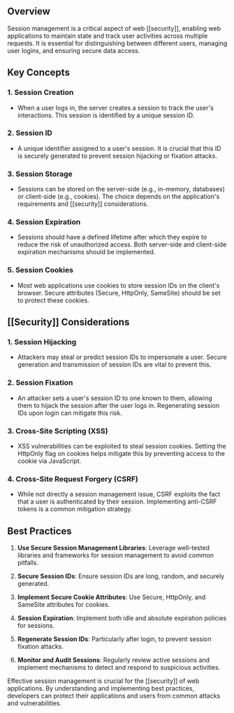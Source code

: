 ## Overview
Session management is a critical aspect of web [[security]], enabling web applications to maintain state and track user activities across multiple requests. It is essential for distinguishing between different users, managing user logins, and ensuring secure data access.

## Key Concepts

### 1. **Session Creation**
- When a user logs in, the server creates a session to track the user's interactions. This session is identified by a unique session ID.

### 2. **Session ID**
- A unique identifier assigned to a user's session. It is crucial that this ID is securely generated to prevent session hijacking or fixation attacks.

### 3. **Session Storage**
- Sessions can be stored on the server-side (e.g., in-memory, databases) or client-side (e.g., cookies). The choice depends on the application's requirements and [[security]] considerations.

### 4. **Session Expiration**
- Sessions should have a defined lifetime after which they expire to reduce the risk of unauthorized access. Both server-side and client-side expiration mechanisms should be implemented.

### 5. **Session Cookies**
- Most web applications use cookies to store session IDs on the client's browser. Secure attributes (Secure, HttpOnly, SameSite) should be set to protect these cookies.

## [[Security]] Considerations

### 1. **Session Hijacking**
- Attackers may steal or predict session IDs to impersonate a user. Secure generation and transmission of session IDs are vital to prevent this.

### 2. **Session Fixation**
- An attacker sets a user's session ID to one known to them, allowing them to hijack the session after the user logs in. Regenerating session IDs upon login can mitigate this risk.

### 3. **Cross-Site Scripting (XSS)**
- XSS vulnerabilities can be exploited to steal session cookies. Setting the HttpOnly flag on cookies helps mitigate this by preventing access to the cookie via JavaScript.

### 4. **Cross-Site Request Forgery (CSRF)**
- While not directly a session management issue, CSRF exploits the fact that a user is authenticated by their session. Implementing anti-CSRF tokens is a common mitigation strategy.

## Best Practices

1. **Use Secure Session Management Libraries**: Leverage well-tested libraries and frameworks for session management to avoid common pitfalls.

2. **Secure Session IDs**: Ensure session IDs are long, random, and securely generated.

3. **Implement Secure Cookie Attributes**: Use Secure, HttpOnly, and SameSite attributes for cookies.

4. **Session Expiration**: Implement both idle and absolute expiration policies for sessions.

5. **Regenerate Session IDs**: Particularly after login, to prevent session fixation attacks.

6. **Monitor and Audit Sessions**: Regularly review active sessions and implement mechanisms to detect and respond to suspicious activities.

Effective session management is crucial for the [[security]] of web applications. By understanding and implementing best practices, developers can protect their applications and users from common attacks and vulnerabilities.